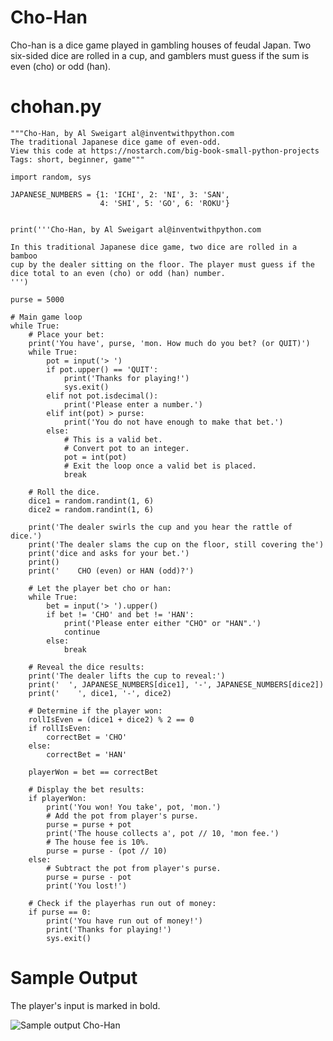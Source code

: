 
Cho-Han
========================================================

Cho-han is a dice game played in gambling houses of feudal Japan. Two six-sided dice are rolled in a cup, and gamblers must guess if the sum is even (cho) or odd (han). 

chohan.py
========================================================

```Python3
"""Cho-Han, by Al Sweigart al@inventwithpython.com
The traditional Japanese dice game of even-odd.
View this code at https://nostarch.com/big-book-small-python-projects
Tags: short, beginner, game"""

import random, sys

JAPANESE_NUMBERS = {1: 'ICHI', 2: 'NI', 3: 'SAN',
                    4: 'SHI', 5: 'GO', 6: 'ROKU'}


print('''Cho-Han, by Al Sweigart al@inventwithpython.com

In this traditional Japanese dice game, two dice are rolled in a bamboo
cup by the dealer sitting on the floor. The player must guess if the
dice total to an even (cho) or odd (han) number.
''')

purse = 5000

# Main game loop
while True:
    # Place your bet:
    print('You have', purse, 'mon. How much do you bet? (or QUIT)')
    while True:
        pot = input('> ')
        if pot.upper() == 'QUIT':
            print('Thanks for playing!')
            sys.exit()
        elif not pot.isdecimal():
            print('Please enter a number.')
        elif int(pot) > purse:
            print('You do not have enough to make that bet.')
        else:
            # This is a valid bet.
            # Convert pot to an integer.
            pot = int(pot)
            # Exit the loop once a valid bet is placed.
            break

    # Roll the dice.
    dice1 = random.randint(1, 6)
    dice2 = random.randint(1, 6)

    print('The dealer swirls the cup and you hear the rattle of dice.')
    print('The dealer slams the cup on the floor, still covering the')
    print('dice and asks for your bet.')
    print()
    print('    CHO (even) or HAN (odd)?')

    # Let the player bet cho or han:
    while True:
        bet = input('> ').upper()
        if bet != 'CHO' and bet != 'HAN':
            print('Please enter either "CHO" or "HAN".')
            continue
        else:
            break

    # Reveal the dice results:
    print('The dealer lifts the cup to reveal:')
    print('  ', JAPANESE_NUMBERS[dice1], '-', JAPANESE_NUMBERS[dice2])
    print('    ', dice1, '-', dice2)

    # Determine if the player won:
    rollIsEven = (dice1 + dice2) % 2 == 0
    if rollIsEven:
        correctBet = 'CHO'
    else:
        correctBet = 'HAN'

    playerWon = bet == correctBet

    # Display the bet results:
    if playerWon:
        print('You won! You take', pot, 'mon.')
        # Add the pot from player's purse.
        purse = purse + pot
        print('The house collects a', pot // 10, 'mon fee.')
        # The house fee is 10%.
        purse = purse - (pot // 10)
    else:
        # Subtract the pot from player's purse.
        purse = purse - pot
        print('You lost!')

    # Check if the playerhas run out of money:
    if purse == 0:
        print('You have run out of money!')
        print('Thanks for playing!')
        sys.exit()
```


Sample Output
========================================================

The player's input is marked in bold.

![Sample output Cho-Han](https://github.com/nihathalici/The-Big-Book-of-Small-Python-Projects/blob/main/C10-Project-10-Cho-Han/chohan_sample_output_PNG.png)

